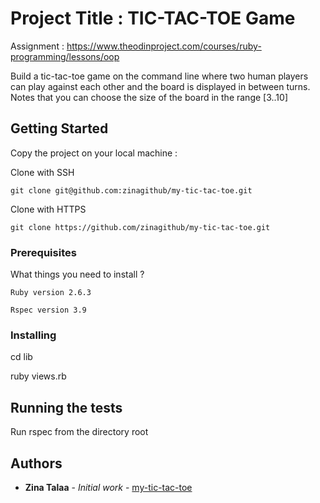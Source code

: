 # Project Title : TIC-TAC-TOE Game

Assignment : https://www.theodinproject.com/courses/ruby-programming/lessons/oop

Build a tic-tac-toe game on the command line where two human players can play against each other and the board is displayed in between turns.
Notes that you can choose the size of the board in the range [3..10]

## Getting Started

Copy the project on your local machine :

Clone with SSH 

```
git clone git@github.com:zinagithub/my-tic-tac-toe.git
```
Clone with HTTPS

```
git clone https://github.com/zinagithub/my-tic-tac-toe.git

```

### Prerequisites

What things you need to install ?

```
Ruby version 2.6.3
```
```
Rspec version 3.9
```


### Installing

cd lib

ruby views.rb


## Running the tests

Run rspec from the directory root


## Authors

* **Zina Talaa** - *Initial work* - [my-tic-tac-toe](https://github.com/zinagithub/my-tic-tac-toe)

